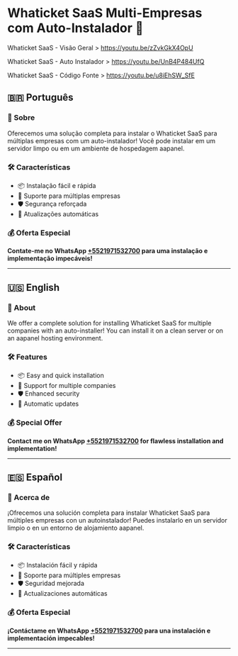 # Whaticket SaaS Multi-Empresas com Auto-Instalador 🚀

Whaticket SaaS - Visão Geral > https://youtu.be/zZvkGkX4OpU

Whaticket SaaS - Auto Instalador > https://youtu.be/UnB4P484UfQ

Whaticket SaaS - Código Fonte > https://youtu.be/u8iEhSW_SfE

## 🇧🇷 Português

### 🌟 Sobre

Oferecemos uma solução completa para instalar o Whaticket SaaS para múltiplas empresas com um auto-instalador! Você pode instalar em um servidor limpo ou em um ambiente de hospedagem aapanel.

### 🛠️ Características

- 📦 Instalação fácil e rápida
- 🏢 Suporte para múltiplas empresas
- 🛡️ Segurança reforçada
- 🔄 Atualizações automáticas

### 💰 Oferta Especial

**Contate-me no WhatsApp [+5521971532700](https://wa.me/5521971532700) para uma instalação e implementação impecáveis!**

---

## 🇺🇸 English

### 🌟 About

We offer a complete solution for installing Whaticket SaaS for multiple companies with an auto-installer! You can install it on a clean server or on an aapanel hosting environment.

### 🛠️ Features

- 📦 Easy and quick installation
- 🏢 Support for multiple companies
- 🛡️ Enhanced security
- 🔄 Automatic updates

### 💰 Special Offer

**Contact me on WhatsApp [+5521971532700](https://wa.me/5521971532700) for flawless installation and implementation!**

---

## 🇪🇸 Español

### 🌟 Acerca de

¡Ofrecemos una solución completa para instalar Whaticket SaaS para múltiples empresas con un autoinstalador! Puedes instalarlo en un servidor limpio o en un entorno de alojamiento aapanel.

### 🛠️ Características

- 📦 Instalación fácil y rápida
- 🏢 Soporte para múltiples empresas
- 🛡️ Seguridad mejorada
- 🔄 Actualizaciones automáticas

### 💰 Oferta Especial

**¡Contáctame en WhatsApp [+5521971532700](https://wa.me/5521971532700) para una instalación e implementación impecables!**

---

